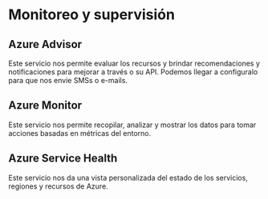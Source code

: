 # Monitoreo y supervisión

## Azure Advisor

Este servicio nos permite evaluar los recursos y brindar recomendaciones y notificaciones para mejorar a través o su API. Podemos llegar a configuralo para que nos envie SMSs o e-mails.

## Azure Monitor

Este servicio nos permite recopilar, analizar y mostrar los datos para tomar acciones basadas en métricas del entorno.

## Azure Service Health

Este servicio nos da una vista personalizada del estado de los servicios, regiones y recursos de Azure.
